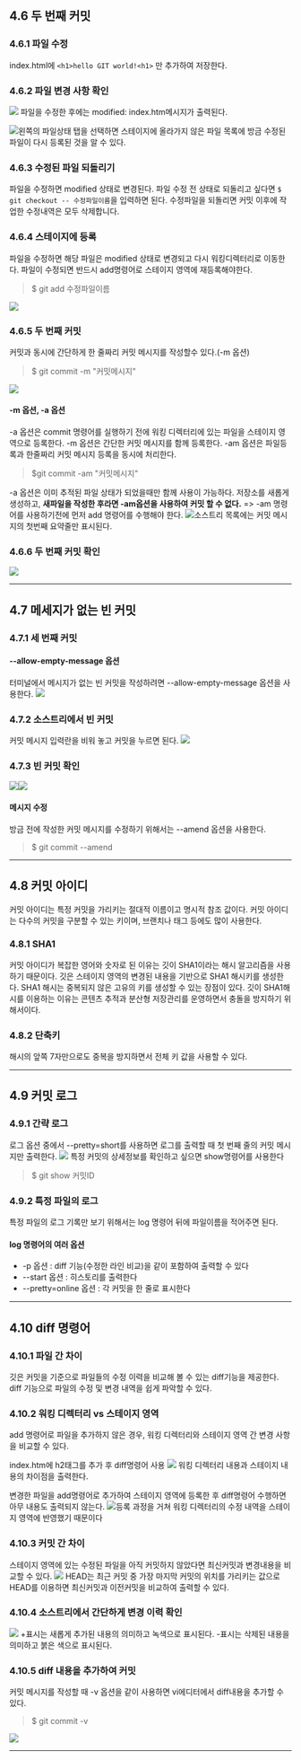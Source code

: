 ## 4.6 두 번째 커밋

### 4.6.1 파일 수정

index.html에 `<h1>hello GIT world!<h1>` 만 추가하여 저장한다.

### 4.6.2 파일 변경 사항 확인

![](https://images.velog.io/images/jiseon96/post/8034b6d5-0a8b-4b79-bd6b-39474edbaf42/image.png) 파일을 수정한 후에는 modified: index.htm메시지가 출력된다.

![](https://images.velog.io/images/jiseon96/post/08212127-eff2-4814-a5d9-1461cb09c63d/image.png)왼쪽의 파일상태 탭을 선택하면 스테이지에 올라가지 않은 파일 목록에 방금 수정된 파일이 다시 등록된 것을 알 수 있다.

### 4.6.3 수정된 파일 되돌리기

파일을 수정하면 modified 상태로 변경된다.
파일 수정 전 상태로 되돌리고 싶다면 `$ git checkout -- 수정파일이름`을 입력하면 된다.
수정파일을 되돌리면 커밋 이후에 작업한 수정내역은 모두 삭제합니다.

### 4.6.4 스테이지에 등록

파일을 수정하면 해당 파일은 modified 상태로 변경되고 다시 워킹디렉터리로 이동한다.
파일이 수정되면 반드시 add명령어로 스테이지 영역에 재등록해야한다.

> $ git add 수정파일이름

![](https://images.velog.io/images/jiseon96/post/5d5ac123-b1e6-4435-b939-841f4856b95e/image.png)

### 4.6.5 두 번째 커밋

커밋과 동시에 간단하게 한 줄짜리 커밋 메시지를 작성할수 있다.(-m 옵션)

> $ git commit -m "커밋메시지"

![](https://images.velog.io/images/jiseon96/post/bfa152df-492a-4f20-a005-36ebf7c21a7f/image.png)

#### -m 옵션, -a 옵션

-a 옵션은 commit 명령어를 실행하기 전에 워킹 디렉터리에 있는 파일을 스테이지 영역으로 등록한다.
-m 옵션은 간단한 커밋 메시지를 함께 등록한다.
-am 옵션은 파일등록과 한줄짜리 커밋 메시지 등록을 동시에 처리한다.

> $git commit -am "커밋메시지"

-a 옵션은 이미 추적된 파일 상태가 되었을때만 함께 사용이 가능하다.
저장소를 새롭게 생성하고, **새파일을 작성한 후라면 -am옵션을 사용하여 커밋 할 수 없다.**
=> -am 명령어를 사용하기전에 먼저 add 명령어를 수행해야 한다.
![](https://images.velog.io/images/jiseon96/post/06edba6c-66b1-4546-9025-161ee282719a/image.png)소스트리 목록에는 커밋 메시지의 첫번째 요약줄만 표시된다.

### 4.6.6 두 번째 커밋 확인

![](https://images.velog.io/images/jiseon96/post/39f5ecf8-22a1-4e58-a39b-aa97a057d305/image.png)

---

## 4.7 메세지가 없는 빈 커밋

### 4.7.1 세 번째 커밋

#### --allow-empty-message 옵션

터미널에서 메시지가 없는 빈 커밋을 작성하려면 --allow-empty-message 옵션을 사용한다.
![](https://images.velog.io/images/jiseon96/post/9c337dee-3c37-4ef9-a292-906fd7b3f7b0/image.png)

### 4.7.2 소스트리에서 빈 커밋

커밋 메시지 입력란을 비워 놓고 커밋을 누르면 된다.
![](https://images.velog.io/images/jiseon96/post/55e3348b-d256-4610-ab3c-e90841d44ae8/image.png)

### 4.7.3 빈 커밋 확인

![](https://images.velog.io/images/jiseon96/post/2376f8b0-3607-4a45-926f-043db999ae8a/image.png)![](https://images.velog.io/images/jiseon96/post/b0f27a3d-7679-402c-9c1f-1587368222cd/image.png)

#### 메시지 수정

방금 전에 작성한 커밋 메시지를 수정하기 위해서는 --amend 옵션을 사용한다.

> $ git commit --amend

---

## 4.8 커밋 아이디

커밋 아이디는 특정 커밋을 가리키는 절대적 이름이고 명시적 참조 값이다.
커밋 아이디는 다수의 커밋을 구분할 수 있는 키이며, 브랜치나 태그 등에도 많이 사용한다.

### 4.8.1 SHA1

커밋 아이디가 복잡한 영어와 숫자로 된 이유는 깃이 SHA1이라는 해시 알고리즘을 사용하기 때문이다.
깃은 스테이지 영역의 변경된 내용을 기반으로 SHA1 해시키를 생성한다.
SHA1 해시는 중복되지 않은 고유의 키를 생성할 수 있는 장점이 있다.
깃이 SHA1해시를 이용하는 이유는 콘텐츠 추적과 분산형 저장관리를 운영하면서 충돌을 방지하기 위해서이다.

### 4.8.2 단축키

해시의 앞쪽 7자만으로도 중복을 방지하면서 전체 키 값을 사용할 수 있다.

---

## 4.9 커밋 로그

### 4.9.1 간략 로그

로그 옵션 중에서 --pretty=short를 사용하면 로그를 출력할 때 첫 번째 줄의 커밋 메시지만 출력한다.
![](https://images.velog.io/images/jiseon96/post/c561b44a-92df-4132-9d6b-d90e93cb33fb/image.png)
특정 커밋의 상세정보를 확인하고 싶으면 show명령어를 사용한다

> $ git show 커밋ID

### 4.9.2 특정 파일의 로그

특정 파일의 로그 기록만 보기 위해서는 log 명령어 뒤에 파일이름을 적어주면 된다.

#### log 명령어의 여러 옵션

- -p 옵션 : diff 기능(수정한 라인 비교)을 같이 포함하여 출력할 수 있다
- --start 옵션 : 히스토리를 출력한다
- --pretty=online 옵션 : 각 커밋을 한 줄로 표시한다

---

## 4.10 diff 명령어

### 4.10.1 파일 간 차이

깃은 커밋을 기준으로 파일들의 수정 이력을 비교해 볼 수 있는 diff기능을 제공한다.
diff 기능으로 파일의 수정 및 변경 내역을 쉽게 파악할 수 있다.

### 4.10.2 워킹 디렉터리 vs 스테이지 영역

add 명령어로 파일을 추가하지 않은 경우, 워킹 디렉터리와 스테이지 영역 간 변경 사항을 비교할 수 있다.

index.htm에 h2태그를 추가 후 diff명령어 사용
![](https://images.velog.io/images/jiseon96/post/9ea36559-1ee6-41f5-a9bd-2aeb57fd8d68/image.png) 워킹 디렉터리 내용과 스테이지 내용의 차이점을 출력한다.

변경한 파일을 add명령어로 추가하여 스테이지 영역에 등록한 후 diff명령어 수행하면 아무 내용도 출력되지 않는다.
![](https://images.velog.io/images/jiseon96/post/6b44f097-28cc-41f3-9ae7-24cb2158a184/image.png)등록 과정을 거쳐 워킹 디렉터리의 수정 내역을 스테이지 영역에 반영했기 때문이다

### 4.10.3 커밋 간 차이

스테이지 영역에 있는 수정된 파일을 아직 커밋하지 않았다면 최신커밋과 변경내용을 비교할 수 있다.
![](https://images.velog.io/images/jiseon96/post/fc0c1bc5-67a8-4e40-8a95-b9f7bd7be96d/image.png)
HEAD는 최근 커밋 중 가장 마지막 커밋의 위치를 가리키는 값으로 HEAD를 이용하면 최신커밋과 이전커밋을 비교하여 출력할 수 있다.

### 4.10.4 소스트리에서 간단하게 변경 이력 확인

![](https://images.velog.io/images/jiseon96/post/712a775e-5387-4806-bf9e-d0869fcc457d/image.png) +표시는 새롭게 추가된 내용의 의미하고 녹색으로 표시된다. -표시는 삭제된 내용을 의미하고 붉은 색으로 표시된다.

### 4.10.5 diff 내용을 추가하여 커밋

커밋 메시지를 작성할 때 -v 옵션을 같이 사용하면 vi에디터에서 diff내용을 추가할 수 있다.

> $ git commit -v

![](https://images.velog.io/images/jiseon96/post/bcd1fd7c-96bb-4679-9f47-047e5a3cf8b3/image.png)

---
